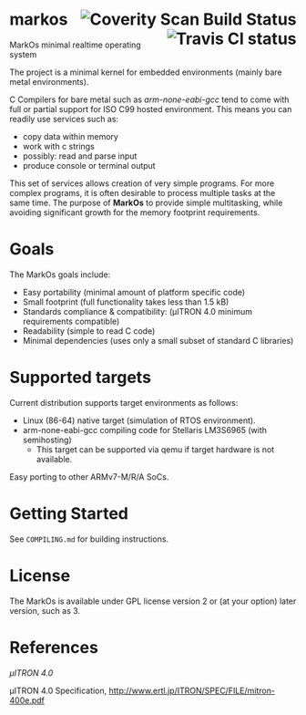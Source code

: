 # markos <a href="https://scan.coverity.com/projects/mnippula-markos"><img alt="Coverity Scan Build Status" src="https://scan.coverity.com/projects/17998/badge.svg" align="right"></a> <a href="https://travis-ci.com/markos-dev-team/markos"><img alt="Travis CI status" src="https://travis-ci.com/markos-dev-team/markos.svg?branch=master" align="right"></a> 
MarkOs minimal realtime operating system

The project is a minimal kernel for embedded environments (mainly bare metal environments). 

C Compilers for bare metal such as *arm-none-eabi-gcc* tend to come with full or partial support for ISO C99 hosted environment. This means you can readily use services such as:
- copy data within memory
- work with c strings
- possibly: read and parse input 
- produce console or terminal output

This set of services allows creation of very simple programs. For more complex programs, it is often desirable to process multiple tasks at the same time. The purpose of **MarkOs** to provide simple multitasking, while avoiding significant growth for the memory footprint requirements.

# Goals

The MarkOs goals include:
- Easy portability (minimal amount of platform specific code)
- Small footprint (full functionality takes less than 1.5 kB)
- Standards compliance & compatibility: (&micro;ITRON 4.0 minimum requirements compatible)
- Readability (simple to read C code)
- Minimal dependencies (uses only a small subset of standard C libraries)

# Supported targets

Current distribution supports target environments as follows:
- Linux (86-64) native target (simulation of RTOS environment).
- arm-none-eabi-gcc compiling code for Stellaris LM3S6965 (with semihosting)
     - This target can be supported via qemu if target hardware is not available.

Easy porting to other ARMv7-M/R/A SoCs.

# Getting Started

See `COMPILING.md` for building instructions.

# License

The MarkOs is available under GPL license version 2 or (at your option) later version, such as 3.

# References 

*&micro;ITRON 4.0*

&micro;ITRON 4.0 Specification, http://www.ertl.jp/ITRON/SPEC/FILE/mitron-400e.pdf
